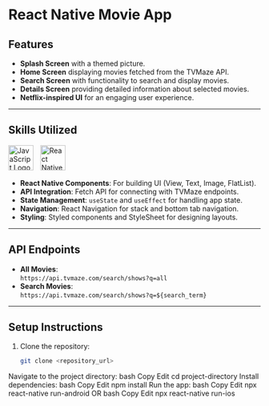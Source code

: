 # React Native Movie App

## Features
- **Splash Screen** with a themed picture.
- **Home Screen** displaying movies fetched from the TVMaze API.
- **Search Screen** with functionality to search and display movies.
- **Details Screen** providing detailed information about selected movies.
- **Netflix-inspired UI** for an engaging user experience.

---

## Skills Utilized
<div>
  <img src="https://upload.wikimedia.org/wikipedia/commons/6/6a/JavaScript-logo.png" alt="JavaScript Logo" height="50" style="margin-right: 10px;">

  
  <img src="https://reactnative.dev/img/header_logo.svg" alt="React Native Logo" height="50">
</div>

- **React Native Components**: For building UI (View, Text, Image, FlatList).
- **API Integration**: Fetch API for connecting with TVMaze endpoints.
- **State Management**: `useState` and `useEffect` for handling app state.
- **Navigation**: React Navigation for stack and bottom tab navigation.
- **Styling**: Styled components and StyleSheet for designing layouts.

---

## API Endpoints
- **All Movies**:  
  `https://api.tvmaze.com/search/shows?q=all`
- **Search Movies**:  
  `https://api.tvmaze.com/search/shows?q=${search_term}`

---

## Setup Instructions
1. Clone the repository:  
   ```bash
   git clone <repository_url>

Navigate to the project directory:
bash
Copy
Edit
cd project-directory
Install dependencies:
bash
Copy
Edit
npm install
Run the app:
bash
Copy
Edit
npx react-native run-android
OR
bash
Copy
Edit
npx react-native run-ios

